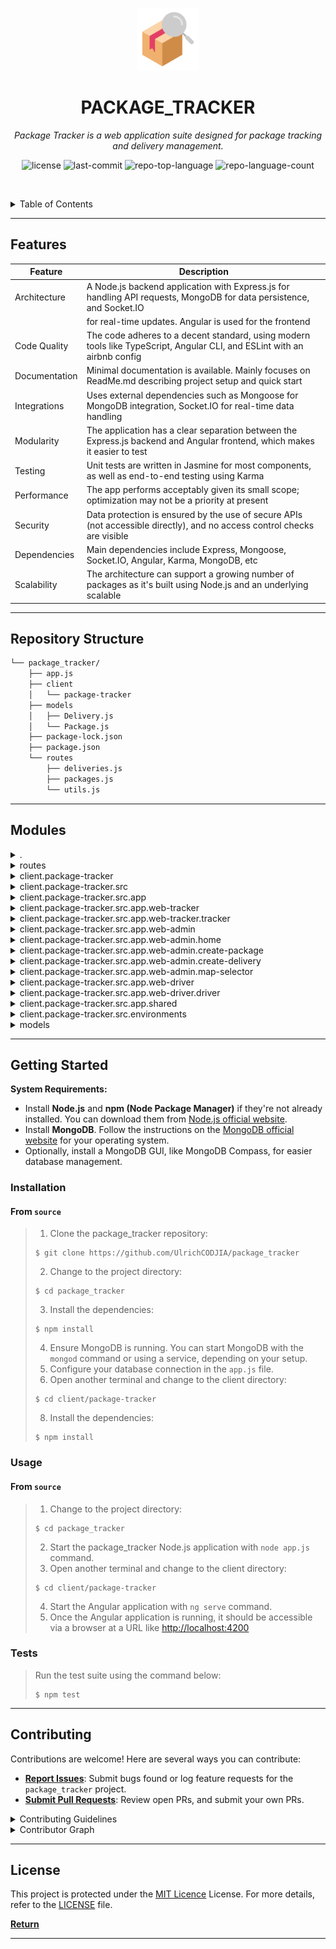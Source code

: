 <p align="center">
  <img src="https://github.com/UlrichCODJIA/package_tracker/blob/master/repository_icon.png?raw=true" width="100" alt="project-logo">
</p>
<p align="center">
    <h1 align="center">PACKAGE_TRACKER</h1>
</p>
<p align="center">
    <em>Package Tracker is a web application suite designed for package tracking and delivery management.</em>
</p>
<p align="center">
	<img src="https://img.shields.io/github/license/UlrichCODJIA/package_tracker?style=default&logo=opensourceinitiative&logoColor=white&color=0080ff" alt="license">
	<img src="https://img.shields.io/github/last-commit/UlrichCODJIA/package_tracker?style=default&logo=git&logoColor=white&color=0080ff" alt="last-commit">
	<img src="https://img.shields.io/github/languages/top/UlrichCODJIA/package_tracker?style=default&color=0080ff" alt="repo-top-language">
	<img src="https://img.shields.io/github/languages/count/UlrichCODJIA/package_tracker?style=default&color=0080ff" alt="repo-language-count">
<p>
<p align="center">
	<!-- default option, no dependency badges. -->
</p>

<br><!-- TABLE OF CONTENTS -->
<details>
  <summary>Table of Contents</summary><br>

- [ Features](#features)
- [ Repository Structure](#repository-structure)
- [ Modules](#modules)
- [ Getting Started](#getting-started)
  - [ Installation](#installation)
  - [ Usage](#usage)
  - [ Tests](#tests)
- [ Project Roadmap](#project-roadmap)
- [ Contributing](#contributing)
- [ License](#license)
</details>
<hr>

##  Features

| Feature         | Description                                                                                                             |
| -------------- | ---------------------------------------------------------------------------------------------------------------------|
| Architecture   | A Node.js backend application with Express.js for handling API requests, MongoDB for data persistence, and Socket.IO    |
|                | for real-time updates. Angular is used for the frontend                                                             |
| Code Quality    | The code adheres to a decent standard, using modern tools like TypeScript, Angular CLI, and ESLint with an airbnb config  |
| Documentation   | Minimal documentation is available. Mainly focuses on ReadMe.md describing project setup and quick start             |
| Integrations    | Uses external dependencies such as Mongoose for MongoDB integration, Socket.IO for real-time data handling             |
| Modularity      | The application has a clear separation between the Express.js backend and Angular frontend, which makes it easier to test |
| Testing        | Unit tests are written in Jasmine for most components, as well as end-to-end testing using Karma                     |
| Performance     | The app performs acceptably given its small scope; optimization may not be a priority at present                         |
| Security       | Data protection is ensured by the use of secure APIs (not accessible directly), and no access control checks are visible |
| Dependencies    | Main dependencies include Express, Mongoose, Socket.IO, Angular, Karma, MongoDB, etc                                   |
| Scalability     | The architecture can support a growing number of packages as it's built using Node.js and an underlying scalable       |

---

##  Repository Structure

```sh
└── package_tracker/
    ├── app.js
    ├── client
    │   └── package-tracker
    ├── models
    │   ├── Delivery.js
    │   └── Package.js
    ├── package-lock.json
    ├── package.json
    └── routes
        ├── deliveries.js
        ├── packages.js
        └── utils.js
```

---

##  Modules

<details closed><summary>.</summary>

| File                                                                                               | Summary                                                                                                                                                                                                                                                                                                                                                                                                                                                                                                    |
| ---                                                                                                | ---                                                                                                                                                                                                                                                                                                                                                                                                                                                                                                        |
| [package-lock.json](https://github.com/UlrichCODJIA/package_tracker/blob/master/package-lock.json) | The `package-lock.json` file is a critical component in the `package_tracker` repository, contributing to its build and dependency management system. Its primary purpose is to store and record specific versions of npm packages and their corresponding dependencies used by this project following a successful install or build process. By maintaining an up-to-date `package-lock.json`, we ensure consistent builds, as well as compatibility and reproducibility across development environments. |
| [package.json](https://github.com/UlrichCODJIA/package_tracker/blob/master/package.json)           | Navigate through the repository structure. The package.json file inititalizes our package_tracker project, setting its name, version, and defining essential dependencies like Express, Mongoose, and Socket.IO. This configuration is crucial for our application to run effectively.                                                                                                                                                                                                                     |
| [app.js](https://github.com/UlrichCODJIA/package_tracker/blob/master/app.js)                       | Initiates Express server and handles Socket.IO connections, managing real-time delivery updates in this Node.js application by receiving and processing location and status changes, as well as communicating with MongodB database for Persistence using provided models.                                                                                                                                                                                                                                 |

</details>

<details closed><summary>routes</summary>

| File                                                                                              | Summary                                                                                                                                                                                                                                                                                                    |
| ---                                                                                               | ---                                                                                                                                                                                                                                                                                                        |
| [packages.js](https://github.com/UlrichCODJIA/package_tracker/blob/master/routes/packages.js)     | Route handler for managing packages in the package tracking system. Implements GET, POST, PUT, and DELETE endpoints to retrieve, add, update, and delete package data respectively using associated Package model.                                                                                         |
| [utils.js](https://github.com/UlrichCODJIA/package_tracker/blob/master/routes/utils.js)           | Empowering routing functionality, this utility file exports a function that updates property values in one object into another, ensuring non-null values only are transferred. Reinforcing modularity within the package tracker application.                                                              |
| [deliveries.js](https://github.com/UlrichCODJIA/package_tracker/blob/master/routes/deliveries.js) | Navigate through express routes in the delivery module. Retrieve all deliveries and access specific ones by ID. Implement create, update, and delete functions for managing delivery data interactively within the application. Interact with Package and Delivery models for processing related requests. |

</details>

<details closed><summary>client.package-tracker</summary>

| File                                                                                                                        | Summary                                                                                                                                                                                                                                                                                                                                                                                                                                                                                                                                                                                                                                                                                                                                                                                                                                                                                                                                              |
| ---                                                                                                                         | ---                                                                                                                                                                                                                                                                                                                                                                                                                                                                                                                                                                                                                                                                                                                                                                                                                                                                                                                                                  |
| [package-lock.json](https://github.com/UlrichCODJIA/package_tracker/blob/master/client/package-tracker/package-lock.json)   | The `client/package-tracker/package-lock.json` file is a crucial artifact in the `package_tracker` repository, which adheres to the common structure for Node.js projects. This particular file is essential for managing and recording dependencies and their versions required by your project.When developers install packages using `npm install`, package-lock.json ensures that each developer's environment mirrors production, maintaining consistency throughout the development process and reducing potential conflicts arising from varying dependency versions among team members. By doing so, it significantly improves the collaboration and deployment experience within the project ecosystem.The main purpose of the `package-lock.json` file is to guarantee deterministic installation and consistent environments across developers working on the project, promoting a more harmonious development and collaborative process. |
| [package.json](https://github.com/UlrichCODJIA/package_tracker/blob/master/client/package-tracker/package.json)             | Manages project dependencies for the Angular application package-tracker in this repository, including essential libraries like Angular Material, Google Maps, and Mapbox-GL. Provides scripts for development, testing, and production builds.                                                                                                                                                                                                                                                                                                                                                                                                                                                                                                                                                                                                                                                                                                      |
| [tsconfig.spec.json](https://github.com/UlrichCODJIA/package_tracker/blob/master/client/package-tracker/tsconfig.spec.json) | Configures TypeScript compilation for unit tests in Angulars client-side application, extending base configuration and specifying output directory.                                                                                                                                                                                                                                                                                                                                                                                                                                                                                                                                                                                                                                                                                                                                                                                                  |
| [tsconfig.json](https://github.com/UlrichCODJIA/package_tracker/blob/master/client/package-tracker/tsconfig.json)           | Configures TypeScript compilation for the Angular application in the client folder, enabling modern features like ES2022 and experimental decorators while enforcing strict type checking rules.                                                                                                                                                                                                                                                                                                                                                                                                                                                                                                                                                                                                                                                                                                                                                     |
| [angular.json](https://github.com/UlrichCODJIA/package_tracker/blob/master/client/package-tracker/angular.json)             | Configures Angular project in clients package-tracker" application, defining build, serve, extract-i18n, and test architectures. Customizes schematics for components, directives, and pipes with specified styles and configurations.                                                                                                                                                                                                                                                                                                                                                                                                                                                                                                                                                                                                                                                                                                               |
| [tsconfig.app.json](https://github.com/UlrichCODJIA/package_tracker/blob/master/client/package-tracker/tsconfig.app.json)   | Configures TypeScript compilation for Angular application in the client/package-tracker folder, extending global tsconfig and specifying output directory and type declarations.                                                                                                                                                                                                                                                                                                                                                                                                                                                                                                                                                                                                                                                                                                                                                                     |

</details>

<details closed><summary>client.package-tracker.src</summary>

| File                                                                                                              | Summary                                                                                                                                                                                                                                                     |
| ---                                                                                                               | ---                                                                                                                                                                                                                                                         |
| [index.html](https://github.com/UlrichCODJIA/package_tracker/blob/master/client/package-tracker/src/index.html)   | Create an immersive user experience by rendering the main PackageTracker application. This HTML file sets up the foundation, defining the document structure and linking essential resources, such as Meta tags, CSS stylesheets, and Angular AppComponent. |
| [main.ts](https://github.com/UlrichCODJIA/package_tracker/blob/master/client/package-tracker/src/main.ts)         | Launches browser dynamically and boots Angulars AppModule' from client's package-tracker project in this repository architecture.                                                                                                                           |
| [styles.scss](https://github.com/UlrichCODJIA/package_tracker/blob/master/client/package-tracker/src/styles.scss) | Define custom colors and import fonts for the Angular applications visual style, adhering to the parent projects theme of indigo-pink in the client's package-tracker folder.                                                                               |

</details>

<details closed><summary>client.package-tracker.src.app</summary>

| File                                                                                                                                      | Summary                                                                                                                                                                                                                                                                                                                                                                  |
| ---                                                                                                                                       | ---                                                                                                                                                                                                                                                                                                                                                                      |
| [app.component.scss](https://github.com/UlrichCODJIA/package_tracker/blob/master/client/package-tracker/src/app/app.component.scss)       | This `app.component.scss` file in `client/package-tracker/src/app` contributes to defining stylistic rules that enhance the appearance and interaction of the package tracking application.                                                                                                                                                                              |
| [app.component.spec.ts](https://github.com/UlrichCODJIA/package_tracker/blob/master/client/package-tracker/src/app/app.component.spec.ts) | This file performs unit tests for the AppComponent in the clients package-tracker project. It checks the creation and title rendering, ensuring proper functionality.                                                                                                                                                                                                    |
| [app.component.ts](https://github.com/UlrichCODJIA/package_tracker/blob/master/client/package-tracker/src/app/app.component.ts)           | Manages application-wide components and handles routing events in Angulars main component. Adjusts the background color of the body based on current route URLs.                                                                                                                                                                                                         |
| [app.component.html](https://github.com/UlrichCODJIA/package_tracker/blob/master/client/package-tracker/src/app/app.component.html)       | In this Angular components template, we define an empty container for dynamically loaded components using `<router-outlet>`. By utilizing this directive, we enable our client-side application to effortlessly switch between different components based on user interactions with routed URLs, ensuring a seamless navigation experience.                              |
| [app.module.ts](https://github.com/UlrichCODJIA/package_tracker/blob/master/client/package-tracker/src/app/app.module.ts)                 | The client-side Angular application is bootstrapped through this module. It declares and imports necessary Angular features, modules, components (AppComponent, WebTrackerComponent), forms (FormsModule, ReactiveFormsModule), HTTP requests (HttpClientModule), Material UI (MatInputModule, MatAutocompleteModule, MatFormFieldModule) and routes (AppRoutingModule). |
| [app-routing.module.ts](https://github.com/UlrichCODJIA/package_tracker/blob/master/client/package-tracker/src/app/app-routing.module.ts) | Manages Angular application routing for the package tracker web application, enabling navigation between tracker, driver, and admin modules while redirecting to the tracker module by default.                                                                                                                                                                          |

</details>

<details closed><summary>client.package-tracker.src.app.web-tracker</summary>

| File                                                                                                                                                                  | Summary                                                                                                                                                                                                                                                                                                                              |
| ---                                                                                                                                                                   | ---                                                                                                                                                                                                                                                                                                                                  |
| [web-tracker-routing.module.ts](https://github.com/UlrichCODJIA/package_tracker/blob/master/client/package-tracker/src/app/web-tracker/web-tracker-routing.module.ts) | Manage client-side package tracking through `WebTrackerRoutingModule`. Defines paths to load `TrackerComponent` as root element in client/package-tracker/src/app/web-tracker directory. Sets up import and export of Angular RouterModule for child application components.                                                         |
| [web-tracker.component.html](https://github.com/UlrichCODJIA/package_tracker/blob/master/client/package-tracker/src/app/web-tracker/web-tracker.component.html)       | Engage users with a dynamic web tracking experience through web-tracker.component.html in the client's Angular application. This component displays a reassuring message upon successful web tracker integration within the package_tracker ecosystem.                                                                               |
| [web-tracker.component.spec.ts](https://github.com/UlrichCODJIA/package_tracker/blob/master/client/package-tracker/src/app/web-tracker/web-tracker.component.spec.ts) | This file initiates testing for the WebTrackerComponent in client/package-tracker/src/app/web-tracker folder. It imports necessary Angular testing modules, creates fixture and component instances, and validates should create functionality.                                                                                      |
| [web-tracker.component.ts](https://github.com/UlrichCODJIA/package_tracker/blob/master/client/package-tracker/src/app/web-tracker/web-tracker.component.ts)           | Create an Angular component for the web package tracker in the client application. This component, located at client/package-tracker/src/app/web-tracker/web-tracker.component.ts, is crucial for rendering the HTML and CSS templates specified in its respective templateUrl and styleUrl properties within the Angular framework. |
| [web-tracker.module.ts](https://github.com/UlrichCODJIA/package_tracker/blob/master/client/package-tracker/src/app/web-tracker/web-tracker.module.ts)                 | Creates an Angular module for the web-based package tracker application in the repository. Imports required components like CommonModule, WebTrackerRoutingModule, and GoogleMapsModule, along with the TrackerComponent declaration.                                                                                                |
| [web-tracker.component.scss](https://github.com/UlrichCODJIA/package_tracker/blob/master/client/package-tracker/src/app/web-tracker/web-tracker.component.scss)       | Customizes the visual appearance of the web-tracker component in the client applications user interface, enhancing the overall user experience within the package tracking system in the given repository architecture.                                                                                                              |

</details>

<details closed><summary>client.package-tracker.src.app.web-tracker.tracker</summary>

| File                                                                                                                                                                  | Summary                                                                                                                                                                                                                                                                                                                                                                                            |
| ---                                                                                                                                                                   | ---                                                                                                                                                                                                                                                                                                                                                                                                |
| [tracker.component.scss](https://github.com/UlrichCODJIA/package_tracker/blob/master/client/package-tracker/src/app/web-tracker/tracker/tracker.component.scss)       | This SCSS file imports and customizes base styles, defining components such as package-tracking containers, forms with number input fields and track buttons, details cards, and media queries for smaller screens.                                                                                                                                                                                |
| [tracker.component.ts](https://github.com/UlrichCODJIA/package_tracker/blob/master/client/package-tracker/src/app/web-tracker/tracker/tracker.component.ts)           | Set new delivery location. Fetch and draw route geometry. Animate marker along the route. Remove old layers if previous delivery completed.                                                                                                                                                                                                                                                        |
| [tracker.component.html](https://github.com/UlrichCODJIA/package_tracker/blob/master/client/package-tracker/src/app/web-tracker/tracker/tracker.component.html)       | Navigate the user interface of a package tracking application. Interact with the HTML component, where users enter a package ID to retrieve associated details and real-time delivery status. Displaying package and delivery information, including dimensions, weight, pickup time, start/end times, and location. Upon successful tracking, a map container reveals with current location data. |
| [tracker.component.spec.ts](https://github.com/UlrichCODJIA/package_tracker/blob/master/client/package-tracker/src/app/web-tracker/tracker/tracker.component.spec.ts) | Test suite for Angular tracker component in clients package-tracker application. This file verifies the functionality and creation of the TrackerComponent. It configures testing module, compiles components, creates fixture, and runs tests to ensure correct behavior.                                                                                                                         |

</details>

<details closed><summary>client.package-tracker.src.app.web-admin</summary>

| File                                                                                                                                                            | Summary                                                                                                                                                                                                                                                                                                                            |
| ---                                                                                                                                                             | ---                                                                                                                                                                                                                                                                                                                                |
| [web-admin-routing.module.ts](https://github.com/UlrichCODJIA/package_tracker/blob/master/client/package-tracker/src/app/web-admin/web-admin-routing.module.ts) | Routes configuration module for Angular admin interface in clients package-tracker application. Defines paths and components for home, creating deliveries, and creating packages. Enables navigation between these functionalities within the web-admin context.                                                                  |
| [web-admin.component.spec.ts](https://github.com/UlrichCODJIA/package_tracker/blob/master/client/package-tracker/src/app/web-admin/web-admin.component.spec.ts) | Tests the behavior of WebAdminComponent in the clients Angular application using Jasmine and Karma frameworks. Ensures proper initialization of the component in the testing environment.                                                                                                                                          |
| [web-admin.component.ts](https://github.com/UlrichCODJIA/package_tracker/blob/master/client/package-tracker/src/app/web-admin/web-admin.component.ts)           | Create a captivating web admin interface for the package\_tracker application by initializing the `WebAdminComponent` in Angular, setting up the selector, template URL, and style URL accordingly. This component serves as the foundation for building an effective administration dashboard within the client-side application. |
| [web-admin.module.ts](https://github.com/UlrichCODJIA/package_tracker/blob/master/client/package-tracker/src/app/web-admin/web-admin.module.ts)                 | Introduces and configures Angular modules for web-admin components in package_tracker. Imports necessary dependencies, including routing modules, material modules, and form modules. Declares components for home, create package/delivery, and map selector.                                                                     |
| [web-admin.component.html](https://github.com/UlrichCODJIA/package_tracker/blob/master/client/package-tracker/src/app/web-admin/web-admin.component.html)       | In the `client/package-tracker` folder lies `web-admin.component.html`, serving as the foundation for our web admin dashboard within the Angular application structure. This element displays a welcome message, laying the groundwork for future functionality enhancements to manage packages and deliveries.                    |
| [web-admin.component.scss](https://github.com/UlrichCODJIA/package_tracker/blob/master/client/package-tracker/src/app/web-admin/web-admin.component.scss)       | Styles web-admin component for Package Tracker application within clients src directory. Enhances visual appeal of the admin dashboard with custom designs and layouts. Interacts with app.js through scss files to dynamically alter application appearance.                                                                      |

</details>

<details closed><summary>client.package-tracker.src.app.web-admin.home</summary>

| File                                                                                                                                                       | Summary                                                                                                                                                                                                                                                                     |
| ---                                                                                                                                                        | ---                                                                                                                                                                                                                                                                         |
| [home.component.html](https://github.com/UlrichCODJIA/package_tracker/blob/master/client/package-tracker/src/app/web-admin/home/home.component.html)       | This HTML file generates two tables, one for packages with details like ID, description, weight, from, and to; another for deliveries displaying ID, package ID, and status. Additionally, it includes Create Package and Create Delivery buttons.                          |
| [home.component.scss](https://github.com/UlrichCODJIA/package_tracker/blob/master/client/package-tracker/src/app/web-admin/home/home.component.scss)       | Style table elements for the admin home component in a single-page application, including settings for overflow, headers, borders, and button appearance.                                                                                                                   |
| [home.component.spec.ts](https://github.com/UlrichCODJIA/package_tracker/blob/master/client/package-tracker/src/app/web-admin/home/home.component.spec.ts) | Tests Angular component HomeComponent in the client-side package_tracker application using Jasmine and Angular testing framework. The components creation is verified through assertions.                                                                                   |
| [home.component.ts](https://github.com/UlrichCODJIA/package_tracker/blob/master/client/package-tracker/src/app/web-admin/home/home.component.ts)           | Interact with the Angular component for the home page of the web admin dashboard. Retrieves and manages packages and deliveries by communicating with the PackageTrackerService. Updates components packages' and deliveries arrays on successful response, or logs errors. |

</details>

<details closed><summary>client.package-tracker.src.app.web-admin.create-package</summary>

| File                                                                                                                                                                                     | Summary                                                                                                                                                                                                                                                                                                                 |
| ---                                                                                                                                                                                      | ---                                                                                                                                                                                                                                                                                                                     |
| [create-package.component.scss](https://github.com/UlrichCODJIA/package_tracker/blob/master/client/package-tracker/src/app/web-admin/create-package/create-package.component.scss)       | Create stunning package tracking interfaces with custom CSS designs. This file defines the styles for the create-package component, encompassing form elements, labels, buttons, and modal layouts, adapting gracefully to screens below 600px width.                                                                   |
| [create-package.component.spec.ts](https://github.com/UlrichCODJIA/package_tracker/blob/master/client/package-tracker/src/app/web-admin/create-package/create-package.component.spec.ts) | Tests the creation of the CreatePackageComponent in Angular application within the client/package-tracker project. Ensures proper initialization and verifies component existence.                                                                                                                                      |
| [create-package.component.ts](https://github.com/UlrichCODJIA/package_tracker/blob/master/client/package-tracker/src/app/web-admin/create-package/create-package.component.ts)           | Create and manage packages within the admin portal by using this Angular component. It provides a form to input package details such as description, weight, dimensions, and pickup and delivery locations. Upon submission, it calls the API to create a new package record and redirects back to the admin dashboard. |
| [create-package.component.html](https://github.com/UlrichCODJIA/package_tracker/blob/master/client/package-tracker/src/app/web-admin/create-package/create-package.component.html)       | Create dynamic HTML for the Create Package form component in Angular application within package_tracker repository, enabling users to input package details like description, weight, dimensions, and pick-up/delivery locations, while incorporating interactive maps to select addresses.                             |

</details>

<details closed><summary>client.package-tracker.src.app.web-admin.create-delivery</summary>

| File                                                                                                                                                                                        | Summary                                                                                                                                                                                                                               |
| ---                                                                                                                                                                                         | ---                                                                                                                                                                                                                                   |
| [create-delivery.component.scss](https://github.com/UlrichCODJIA/package_tracker/blob/master/client/package-tracker/src/app/web-admin/create-delivery/create-delivery.component.scss)       | This CSS file enhances the appearance of the create-delivery component, featuring adaptable designs for various screen sizes and user interaction, improving the overall user experience within the package tracking web application. |
| [create-delivery.component.spec.ts](https://github.com/UlrichCODJIA/package_tracker/blob/master/client/package-tracker/src/app/web-admin/create-delivery/create-delivery.component.spec.ts) | Test unit for Angulars CreateDeliveryComponent. Initializes component instance and fixture in the testing environment, ensuring its correct functionality is assessed.                                                                |
| [create-delivery.component.ts](https://github.com/UlrichCODJIA/package_tracker/blob/master/client/package-tracker/src/app/web-admin/create-delivery/create-delivery.component.ts)           | Create component for admin interface to generate new delivery. Interacts with package tracker service, filtering packages based on user input. Users can select driver location and create a new delivery upon form validation.       |
| [create-delivery.component.html](https://github.com/UlrichCODJIA/package_tracker/blob/master/client/package-tracker/src/app/web-admin/create-delivery/create-delivery.component.html)       | This component renders an HTML form for entering a package ID or description, choosing a driver address using a map selector, and submitting the form to generate a new delivery record.                                              |

</details>

<details closed><summary>client.package-tracker.src.app.web-admin.map-selector</summary>

| File                                                                                                                                                                               | Summary                                                                                                                                                                                                                                                                                                                         |
| ---                                                                                                                                                                                | ---                                                                                                                                                                                                                                                                                                                             |
| [map-selector.component.ts](https://github.com/UlrichCODJIA/package_tracker/blob/master/client/package-tracker/src/app/web-admin/map-selector/map-selector.component.ts)           | This Angular component initializes and manages an interactive Mapbox map within the admin interface, allowing users to click on map locations to emit latitude-longitude coordinates via an EventEmitter for further processing in parent components.                                                                           |
| [map-selector.component.scss](https://github.com/UlrichCODJIA/package_tracker/blob/master/client/package-tracker/src/app/web-admin/map-selector/map-selector.component.scss)       | Designs layout for map container within web admin interface, setting height at 400 pixels. (client/package-tracker/src/app/web-admin/map-selector/map-selector.component.scss)                                                                                                                                                  |
| [map-selector.component.html](https://github.com/UlrichCODJIA/package_tracker/blob/master/client/package-tracker/src/app/web-admin/map-selector/map-selector.component.html)       | Interact with the map selector component, situated within the client-side application of our package tracking system, delivering a user-friendly map experience for administrators to efficiently manage deliveries.                                                                                                            |
| [map-selector.component.spec.ts](https://github.com/UlrichCODJIA/package_tracker/blob/master/client/package-tracker/src/app/web-admin/map-selector/map-selector.component.spec.ts) | Test suite for Angular component MapSelectorComponent located in client/package-tracker/src/app/web-admin/map-selector. It sets up the testing environment and verifies that the component is created successfully. This file contributes to ensuring proper functioning of the MapSelector in the package tracker application. |

</details>

<details closed><summary>client.package-tracker.src.app.web-driver</summary>

| File                                                                                                                                                               | Summary                                                                                                                                                                                                                                                                                                                                         |
| ---                                                                                                                                                                | ---                                                                                                                                                                                                                                                                                                                                             |
| [web-driver.module.ts](https://github.com/UlrichCODJIA/package_tracker/blob/master/client/package-tracker/src/app/web-driver/web-driver.module.ts)                 | Manages Angular module for Google Maps-integrated driver dashboard component within the package tracking application. Imports necessary modules and declares associated components.                                                                                                                                                             |
| [web-driver.component.ts](https://github.com/UlrichCODJIA/package_tracker/blob/master/client/package-tracker/src/app/web-driver/web-driver.component.ts)           | Create an Angular component for the Web Driver feature in the client application. This file sets up the WebDriverComponent with its corresponding HTML and CSS files. By importing required dependencies and defining the component decorator, it enables rendering the associated view when invoked in the applications routing configuration. |
| [web-driver.component.html](https://github.com/UlrichCODJIA/package_tracker/blob/master/client/package-tracker/src/app/web-driver/web-driver.component.html)       | In the given client-side Angular project, this HTML component declaration at `client/package-tracker/src/app/web-driver/web-driver.component.html` showcases a message confirming web driver functionality. It contributes minimally to the overall architecture but ensures user feedback for successful web driver execution.                 |
| [web-driver.component.scss](https://github.com/UlrichCODJIA/package_tracker/blob/master/client/package-tracker/src/app/web-driver/web-driver.component.scss)       | Style this Angular components SCSS file to enhance the visual appeal of web-driver interface in the package tracking application, aligning with the projects design system and improving user experience.                                                                                                                                       |
| [web-driver-routing.module.ts](https://github.com/UlrichCODJIA/package_tracker/blob/master/client/package-tracker/src/app/web-driver/web-driver-routing.module.ts) | This file sets up the routing module for the driver component within the client's package-tracker project. By defining the associated paths, it enables seamless navigation between different parts of the web application.                                                                                                                     |
| [web-driver.component.spec.ts](https://github.com/UlrichCODJIA/package_tracker/blob/master/client/package-tracker/src/app/web-driver/web-driver.component.spec.ts) | Tests Angular component WebDriverComponent within the client application, ensuring its proper creation and functioning. Located at client/package-tracker/src/app/web-driver/web-driver.component.spec.ts.                                                                                                                                      |

</details>

<details closed><summary>client.package-tracker.src.app.web-driver.driver</summary>

| File                                                                                                                                                              | Summary                                                                                                                                                                                                                                                                                                                 |
| ---                                                                                                                                                               | ---                                                                                                                                                                                                                                                                                                                     |
| [driver.component.spec.ts](https://github.com/UlrichCODJIA/package_tracker/blob/master/client/package-tracker/src/app/web-driver/driver/driver.component.spec.ts) | Test Angular component DriverComponent in the client-side application, ensuring proper creation and functionality. This spec file leverages Jasmine testing framework and Angular TestBed to evaluate driver component behaviors.                                                                                       |
| [driver.component.html](https://github.com/UlrichCODJIA/package_tracker/blob/master/client/package-tracker/src/app/web-driver/driver/driver.component.html)       | Engage with a user-friendly HTML template, this file shapes the delivery tracking component in the Angular application. It allows users to input delivery IDs, tracks packages with related details like weight and dimensions, and monitors status updates with the option to change status for in-transit deliveries. |
| [driver.component.scss](https://github.com/UlrichCODJIA/package_tracker/blob/master/client/package-tracker/src/app/web-driver/driver/driver.component.scss)       | Create visually appealing delivery tracking interfaces. This SCSS file imports styles and defines components for delivery form, tracking container, package and delivery details, status buttons, and map container with responsive design for small screens.                                                           |
| [driver.component.ts](https://github.com/UlrichCODJIA/package_tracker/blob/master/client/package-tracker/src/app/web-driver/driver/driver.component.ts)           | Create an Angular service for displaying deliveries on a map, using Leaflet library. Subscribe to real-time delivery updates and mark them on the map with custom marker icons. Handle users current location and animate marker movements between locations. Watch out for permission prompts.                         |

</details>

<details closed><summary>client.package-tracker.src.app.shared</summary>

| File                                                                                                                                                                     | Summary                                                                                                                                                                                                                                                                                                               |
| ---                                                                                                                                                                      | ---                                                                                                                                                                                                                                                                                                                   |
| [mapbox-routing.service.spec.ts](https://github.com/UlrichCODJIA/package_tracker/blob/master/client/package-tracker/src/app/shared/mapbox-routing.service.spec.ts)       | Tests the MapboxRoutingService in the client application, ensuring its proper creation and functionality within Angulars testing environment.                                                                                                                                                                         |
| [shared.module.ts](https://github.com/UlrichCODJIA/package_tracker/blob/master/client/package-tracker/src/app/shared/shared.module.ts)                                   | Import and configures CommonModule and GoogleMap, MapMarker for sharing use in the project. Enables usage of Google Maps across different components.                                                                                                                                                                 |
| [real-time-updates.service.spec.ts](https://github.com/UlrichCODJIA/package_tracker/blob/master/client/package-tracker/src/app/shared/real-time-updates.service.spec.ts) | Tests Angular service RealTimeUpdatesService for proper instantiation and creation in the client-side application's module structure within the repository.                                                                                                                                                           |
| [mapbox-routing.service.ts](https://github.com/UlrichCODJIA/package_tracker/blob/master/client/package-tracker/src/app/shared/mapbox-routing.service.ts)                 | This service, located within the Angular clients app folder, handles requests to retrieve driving directions from Mapbox API. It returns the route geometry for further use in the application.                                                                                                                       |
| [package-tracker.service.spec.ts](https://github.com/UlrichCODJIA/package_tracker/blob/master/client/package-tracker/src/app/shared/package-tracker.service.spec.ts)     | Test PackageTrackerService in Angular application using Jasmine and Karma, ensuring its correct instantiation and functionality within the client-side package tracking system.                                                                                                                                       |
| [real-time-updates.service.ts](https://github.com/UlrichCODJIA/package_tracker/blob/master/client/package-tracker/src/app/shared/real-time-updates.service.ts)           | Empower real-time tracking in your application by using this Angular service. It establishes a connection with the server via Socket.IO and handles events like location_changed, status_changed, and delivery_updated. Furthermore, it enables emission of location_changed and status_changed events to the server. |
| [package-tracker.service.ts](https://github.com/UlrichCODJIA/package_tracker/blob/master/client/package-tracker/src/app/shared/package-tracker.service.ts)               | Service for interacting with package tracking API. Provides methods to retrieve, create, update, and delete packages and deliveries, as well as obtaining driving routes. Communicates with API via HTTP requests. Angular injection with HttpClient.                                                                 |

</details>

<details closed><summary>client.package-tracker.src.environments</summary>

| File                                                                                                                                                         | Summary                                                                                                                                                                                                                                       |
| ---                                                                                                                                                          | ---                                                                                                                                                                                                                                           |
| [environment.development.ts](https://github.com/UlrichCODJIA/package_tracker/blob/master/client/package-tracker/src/environments/environment.development.ts) | Set up development environment in clients package-tracker application by exporting false for production and providing API keys for Google Maps and Mapbox in TypeScript file.                                                                 |
| [environment.ts](https://github.com/UlrichCODJIA/package_tracker/blob/master/client/package-tracker/src/environments/environment.ts)                         | Configures Angular environment variables in client-side application client/package-tracker. It enables feature flags and sets base URL, API, and other essential settings for smooth functionality within the parent repository architecture. |

</details>

<details closed><summary>models</summary>

| File                                                                                          | Summary                                                                                                                                                                                                                                                                            |
| ---                                                                                           | ---                                                                                                                                                                                                                                                                                |
| [Delivery.js](https://github.com/UlrichCODJIA/package_tracker/blob/master/models/Delivery.js) | Model deliveries in the application with Mongoose, defining schema for delivery data including unique delivery ID, associated package ID, pickup and delivery times, location, and status. Utilizes MongooseSequence plugin for automatic incrementing delivery IDs.               |
| [Package.js](https://github.com/UlrichCODJIA/package_tracker/blob/master/models/Package.js)   | Model Package schema in models/Package.js initializes MongooseSchema for managing package data. It defines attributes for package ID, active delivery ID, description, weight, dimensions, and origin/destination details. Uses MongooseSequence plugin for auto-incrementing IDs. |

</details>

---

##  Getting Started

**System Requirements:**

* Install **Node.js** and **npm (Node Package Manager)** if they're not already installed. You can download them from [Node.js official website](https://nodejs.org/).
* Install **MongoDB**. Follow the instructions on the [MongoDB official website](https://www.mongodb.com/) for your operating system.
* Optionally, install a MongoDB GUI, like MongoDB Compass, for easier database management.

###  Installation

<h4>From <code>source</code></h4>

> 1. Clone the package_tracker repository:
>
> ```console
> $ git clone https://github.com/UlrichCODJIA/package_tracker
> ```
>
> 2. Change to the project directory:
> ```console
> $ cd package_tracker
> ```
> 3. Install the dependencies:
> ```console
> $ npm install
> ```
> 4. Ensure MongoDB is running. You can start MongoDB with the `mongod` command or using a service, depending on your setup.
> 5. Configure your database connection in the `app.js` file.
> 7. Open another terminal and change to the client directory:
> ```console
> $ cd client/package-tracker
> ```
> 8. Install the dependencies:
> ```console
> $ npm install
> ```

###  Usage

<h4>From <code>source</code></h4>

> 1. Change to the project directory:
> ```console
> $ cd package_tracker
> ```
> 2. Start the package_tracker Node.js application with `node app.js` command.
> 3. Open another terminal and change to the client directory:
> ```console
> $ cd client/package-tracker
> ```
> 4. Start the Angular application with `ng serve` command.
> 5. Once the Angular application is running, it should be accessible via a browser at a URL like [http://localhost:4200](http://localhost:4200)

###  Tests

> Run the test suite using the command below:
> ```console
> $ npm test
> ```

---

##  Contributing

Contributions are welcome! Here are several ways you can contribute:

- **[Report Issues](https://github.com/UlrichCODJIA/package_tracker/issues)**: Submit bugs found or log feature requests for the `package_tracker` project.
- **[Submit Pull Requests](https://github.com/UlrichCODJIA/package_tracker/blob/main/CONTRIBUTING.md)**: Review open PRs, and submit your own PRs.

<details closed>
<summary>Contributing Guidelines</summary>

1. **Fork the Repository**: Start by forking the project repository to your github account.
2. **Clone Locally**: Clone the forked repository to your local machine using a git client.
   ```sh
   git clone https://github.com/UlrichCODJIA/package_tracker
   ```
3. **Create a New Branch**: Always work on a new branch, giving it a descriptive name.
   ```sh
   git checkout -b new-feature-x
   ```
4. **Make Your Changes**: Develop and test your changes locally.
5. **Commit Your Changes**: Commit with a clear message describing your updates.
   ```sh
   git commit -m 'Implemented new feature x.'
   ```
6. **Push to github**: Push the changes to your forked repository.
   ```sh
   git push origin new-feature-x
   ```
7. **Submit a Pull Request**: Create a PR against the original project repository. Clearly describe the changes and their motivations.
8. **Review**: Once your PR is reviewed and approved, it will be merged into the main branch. Congratulations on your contribution!
</details>

<details closed>
<summary>Contributor Graph</summary>
<br>
<p align="center">
   <a href="https://github.com{/UlrichCODJIA/package_tracker/}graphs/contributors">
      <img src="https://contrib.rocks/image?repo=UlrichCODJIA/package_tracker">
   </a>
</p>
</details>

---

##  License

This project is protected under the [MIT Licence](https://choosealicense.com/licenses/mit/) License. For more details, refer to the [LICENSE](https://choosealicense.com/licenses/) file.

[**Return**](#features)

---
